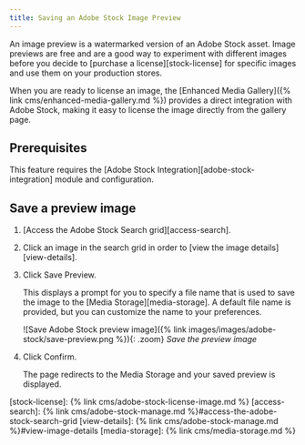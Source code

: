 ```yaml
---
title: Saving an Adobe Stock Image Preview
---
```


An image preview is a watermarked version of an Adobe Stock asset. Image previews are free and are a good way to experiment with different images before you
decide to [purchase a license][stock-license] for specific images and use them on your production stores.

When you are ready to license an image, the [Enhanced Media Gallery]({% link cms/enhanced-media-gallery.md %}) provides a direct integration with Adobe Stock, making it easy to license the image directly from the gallery page.

## Prerequisites

This feature requires the [Adobe Stock Integration][adobe-stock-integration] module and configuration.

## Save a preview image

1. [Access the Adobe Stock Search grid][access-search].

1. Click an image in the search grid in order to [view the image details][view-details].

1. Click <span class="btn">Save Preview</span>.

   This displays a prompt for you to specify a file name that is used to save the image to the [Media Storage][media-storage]. A default file name is provided, but you can customize the name to your preferences.

   ![Save Adobe Stock preview image]({% link images/images/adobe-stock/save-preview.png %}){: .zoom}
   _Save the preview image_

1. Click <span class="btn">Confirm</span>.

   The page redirects to the Media Storage and your saved preview is displayed.

[stock-license]: {% link cms/adobe-stock-license-image.md %}
[access-search]: {% link cms/adobe-stock-manage.md %}#access-the-adobe-stock-search-grid
[view-details]: {% link cms/adobe-stock-manage.md %}#view-image-details
[media-storage]: {% link cms/media-storage.md %}
